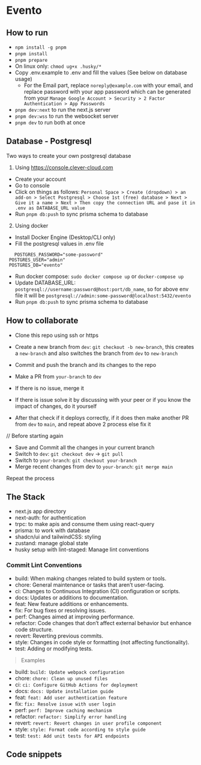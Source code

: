 # Evento

## How to run

- `npm install -g pnpm`
- `pnpm install`
- `pnpm prepare`
- On linux only: `chmod ug+x .husky/*`
- Copy .env.example to .env and fill the values (See below on database usage)
  - For the Email part, replace `noreply@example.com` with your email, and replace password with your app password which can be generated from your `Manage Google Account > Security > 2 Factor Authentication > App Passwords`
- `pnpm dev:next` to run the next.js server
- `pnpm dev:wss` to run the websocket server
- `pnpm dev` to run both at once

## Database - Postgresql

Two ways to create your own postgresql database

1. Using https://console.clever-cloud.com

- Create your account
- Go to console
- Click on things as follows: `Personal Space > Create (dropdown) > an add-on > Select Postgresql > Choose 1st (free) database > Next > Give it a name > Next > Then copy the connection URL and pase it in .env as DATABASE_URL value`
- Run `pnpm db:push` to sync prisma schema to database

2. Using docker

- Install Docker Engine (Desktop/CLI only)
- Fill the postgresql values in .env file

```env
   POSTGRES_PASSWORD="some-password"
 POSTGRES_USER="admin"
 POSTGRES_DB="evento"
```

- Run docker compose: `sudo docker compose up` or `docker-compose up`
- Update DATABASE_URL: `postgresql://username:password@host:port/db_name`, so for above env file it will be `postgresql://admin:some-password@localhost:5432/evento`
- Run `pnpm db:push` to sync prisma schema to database

## How to collaborate

- Clone this repo using ssh or https
- Create a new branch from `dev`: `git checkout -b new-branch`, this creates a `new-branch` and also switches the branch from `dev` to `new-branch`
- Commit and push the branch and its changes to the repo

- Make a PR from `your-branch` to `dev`
- If there is no issue, merge it
- If there is issue solve it by discussing with your peer or if you know the impact of changes, do it yourself
- After that check if it deploys correctly, if it does then make another PR from `dev` to `main`, and repeat above 2 process else fix it

// Before starting again

- Save and Commit all the changes in your current branch
- Switch to `dev`: `git checkout dev` -> `git pull`
- Switch to `your-branch`: `git checkout your-branch`
- Merge recent changes from dev to `your-branch`: `git merge main`

Repeat the process

## The Stack

- next.js app directory
- next-auth: for authentication
- trpc: to make apis and consume them using react-query
- prisma: to work with database
- shadcn/ui and tailwindCSS: styling
- zustand: manage global state
- husky setup with lint-staged: Manage lint conventions

### Commit Lint Conventions

- build: When making changes related to build system or tools.
- chore: General maintenance or tasks that aren’t user-facing.
- ci: Changes to Continuous Integration (CI) configuration or scripts.
- docs: Updates or additions to documentation.
- feat: New feature additions or enhancements.
- fix: For bug fixes or resolving issues.
- perf: Changes aimed at improving performance.
- refactor: Code changes that don’t affect external behavior but enhance code structure.
- revert: Reverting previous commits.
- style: Changes in code style or formatting (not affecting functionality).
- test: Adding or modifying tests.

> Examples

- build: `build: Update webpack configuration`
- chore: `chore: Clean up unused files`
- ci: `ci: Configure GitHub Actions for deployment`
- docs: `docs: Update installation guide`
- feat: `feat: Add user authentication feature`
- fix: `fix: Resolve issue with user login`
- perf: `perf: Improve caching mechanism`
- refactor: `refactor: Simplify error handling`
- revert: `revert: Revert changes in user profile component`
- style: `style: Format code according to style guide`
- test: `test: Add unit tests for API endpoints`

## Code snippets

```

```
